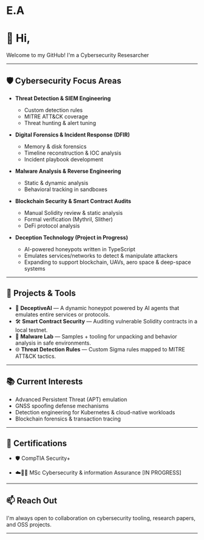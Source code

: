 # E.A

# 👋 Hi, 

Welcome to my GitHub! I'm a Cybersecurity Resesarcher

---

## 🛡️ Cybersecurity Focus Areas

- **Threat Detection & SIEM Engineering**
  - Custom detection rules
  - MITRE ATT&CK coverage
  - Threat hunting & alert tuning

- **Digital Forensics & Incident Response (DFIR)**
  - Memory & disk forensics 
  - Timeline reconstruction & IOC analysis
  - Incident playbook development

- **Malware Analysis & Reverse Engineering**
  - Static & dynamic analysis
  - Behavioral tracking in sandboxes

- **Blockchain Security & Smart Contract Audits**
  - Manual Solidity review & static analysis
  - Formal verification (Mythril, Slither)
  - DeFi protocol analysis

- **Deception Technology (Project in Progress)**
  - AI-powered honeypots written in TypeScript
  - Emulates services/networks to detect & manipulate attackers
  - Expanding to support blockchain, UAVs, aero space & deep-space systems

---

## 🔧 Projects & Tools

- 🧠 **DeceptiveAI** — A dynamic honeypot powered by AI agents that emulates entire services or protocols.
- 🛠️ **Smart Contract Security** — Auditing vulnerable Solidity contracts in a local testnet.
- 🧬 **Malware Lab** — Samples + tooling for unpacking and behavior analysis in safe environments.
- 🌐 **Threat Detection Rules** — Custom Sigma rules mapped to MITRE ATT&CK tactics.

---

## 📚 Current Interests

- Advanced Persistent Threat (APT) emulation
- GNSS spoofing defense mechanisms
- Detection engineering for Kubernetes & cloud-native workloads
- Blockchain forensics & transaction tracing

---

## 📜 Certifications

- 🛡️ CompTIA Security+

- ☁️🕵️‍♂️ MSc Cybersecurity & information Assurance [IN PROGRESS]

---

## 📫 Reach Out

I'm always open to collaboration on cybersecurity tooling, research papers, and OSS projects.


---

